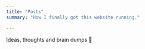 ```yaml
---
title: "Posts"
summary: "How I finally got this website running."

---
```


Ideas, thoughts and brain dumps 🧠